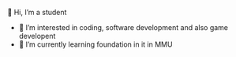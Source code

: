 👋 Hi, I’m a student 
- 👀 I’m interested in coding, software development and also game developent
- 🌱 I’m currently learning foundation in it in MMU

<!---
mmuisu/mmuisu is a ✨ special ✨ repository because its `README.md` (this file) appears on your GitHub profile.
You can click the Preview link to take a look at your changes.
--->
